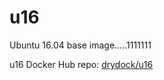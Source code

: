# u16
Ubuntu 16.04 base image.....1111111

u16 Docker Hub repo: [drydock/u16](https://hub.docker.com/r/drydock/u16/)
  
